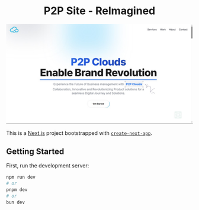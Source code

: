 <div align="center">

# P2P Site - ReImagined

![P2P Site - ReImagined](image.jpg)

</div>

This is a [Next.js](https://nextjs.org/) project bootstrapped with [`create-next-app`](https://github.com/vercel/next.js/tree/canary/packages/create-next-app).

## Getting Started

First, run the development server:

```bash
npm run dev
# or
pnpm dev
# or
bun dev
```
